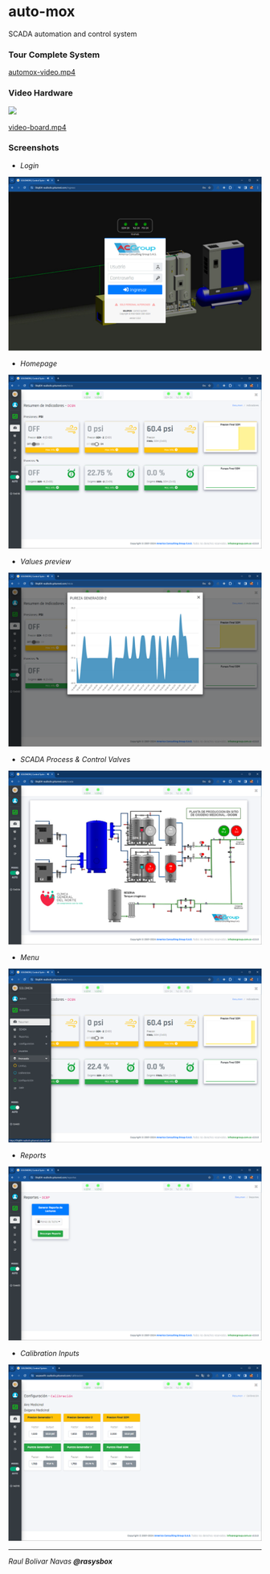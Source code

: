 # auto-mox

SCADA automation and control system

### Tour Complete System

[automox-video.mp4](assets%2Fautomox-video.mp4)

### Video Hardware

[<img src="https://i.ytimg.com/vi/Hc79sDi3f0U/maxresdefault.jpg" width="50%">](assets%2Fvideo-board.mp4 "Now in Android: 55")

[video-board.mp4](assets%2Fvideo-board.mp4)

### Screenshots

- *Login*

![login.png](assets%2Flogin.png)

- *Homepage*

![home.png](assets%2Fhome.png)

- *Values preview*

![home-preview.png](assets%2Fhome-preview.png)

- *SCADA Process & Control Valves*

![scada.png](assets%2Fscada.png)

- *Menu*

![menu.png](assets%2Fmenu.png)

- *Reports*

![reportes.png](assets%2Freportes.png)

- *Calibration Inputs*

![calibracion.png](assets%2Fcalibracion.png)

---
*Raul Bolivar Navas **@rasysbox***
